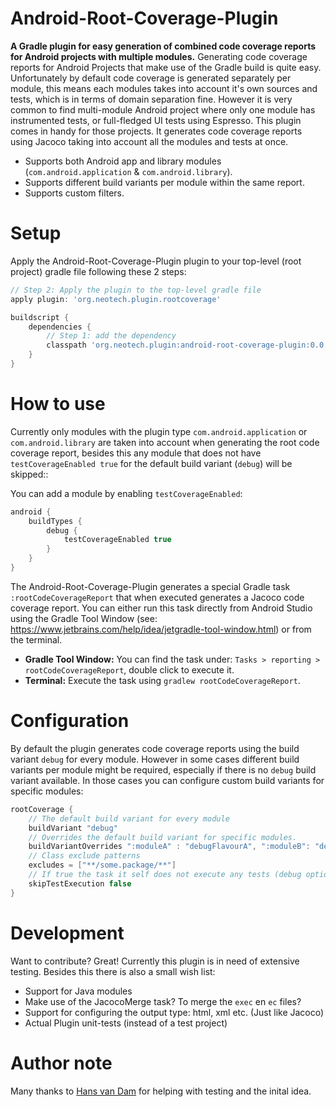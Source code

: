 # Android-Root-Coverage-Plugin
**A Gradle plugin for easy generation of combined code coverage reports for Android projects with multiple modules.**
Generating code coverage reports for Android Projects that make use of the Gradle build is quite easy. Unfortunately by default code coverage is generated separately per module, this means each modules takes into account it's own sources and tests, which is in terms of domain separation fine. However it is very common to find multi-module Android project where only one module has instrumented tests, or full-fledged UI tests using Espresso. This plugin comes in handy for those projects. It generates code coverage reports using Jacoco taking into account all the modules and tests at once.

  - Supports both Android app and library modules (`com.android.application` & `com.android.library`).
  - Supports different build variants per module within the same report.
  - Supports custom filters.

# Setup
Apply the Android-Root-Coverage-Plugin plugin to your top-level (root project) gradle file following these 2 steps:

```groovy
// Step 2: Apply the plugin to the top-level gradle file
apply plugin: 'org.neotech.plugin.rootcoverage'

buildscript {
    dependencies {
        // Step 1: add the dependency
        classpath 'org.neotech.plugin:android-root-coverage-plugin:0.0.1-dev'
    }
}
```

# How to use
Currently only modules with the plugin type `com.android.application` or `com.android.library` are taken into account when generating the root code coverage report, besides this any module that does not have `testCoverageEnabled true` for the default build variant (`debug`) will be skipped::

You can add a module by enabling `testCoverageEnabled`:
```groovy
android {
    buildTypes {
        debug {
            testCoverageEnabled true
        }
    }
}
```

The Android-Root-Coverage-Plugin generates a special Gradle task `:rootCodeCoverageReport` that when executed generates a Jacoco code coverage report. You can either run this task directly from Android Studio using the Gradle Tool Window (see: https://www.jetbrains.com/help/idea/jetgradle-tool-window.html) or from the terminal.

- **Gradle Tool Window:** You can find the task under: `Tasks > reporting > rootCodeCoverageReport`, double click to  execute it.
- **Terminal:** Execute the task using `gradlew rootCodeCoverageReport`.

# Configuration
By default the plugin generates code coverage reports using the build variant `debug` for every module. However in some cases different build variants per module might be required, especially if there is no `debug` build variant available. In those cases you can configure custom build variants for specific modules:

```groovy
rootCoverage {
    // The default build variant for every module
    buildVariant "debug"
    // Overrides the default build variant for specific modules.
    buildVariantOverrides ":moduleA" : "debugFlavourA", ":moduleB": "debugFlavourA"
    // Class exclude patterns
    excludes = ["**/some.package/**"]
    // If true the task it self does not execute any tests (debug option)
    skipTestExecution false
}
```


# Development
Want to contribute? Great! Currently this plugin is in need of extensive testing. Besides this there is also a small wish list:

- Support for Java modules
- Make use of the JacocoMerge task? To merge the `exec` en `ec` files?
- Support for configuring the output type: html, xml etc. (Just like Jacoco)
- Actual Plugin unit-tests (instead of a test project)

# Author note
Many thanks to [Hans van Dam](https://github.com/hansvdam) for helping with testing and the inital idea.